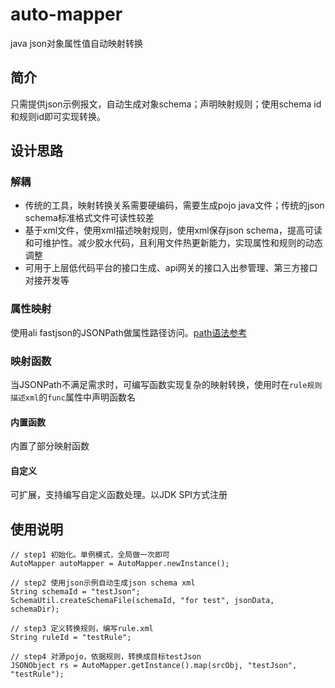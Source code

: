 # auto-mapper
java json对象属性值自动映射转换

## 简介
只需提供json示例报文，自动生成对象schema；声明映射规则；使用schema id和规则id即可实现转换。

## 设计思路
### 解耦
+ 传统的工具，映射转换关系需要硬编码，需要生成pojo java文件；传统的json schema标准格式文件可读性较差
+ 基于xml文件，使用xml描述映射规则，使用xml保存json schema，提高可读和可维护性。减少胶水代码，且利用文件热更新能力，实现属性和规则的动态调整
+ 可用于上层低代码平台的接口生成、api网关的接口入出参管理、第三方接口对接开发等

### 属性映射
使用ali fastjson的JSONPath做属性路径访问。[path语法参考](https://github.com/alibaba/fastjson/wiki/JSONPath)

### 映射函数
当JSONPath不满足需求时，可编写函数实现复杂的映射转换，使用时在```rule规则描述xml```的```func```属性中声明函数名
#### 内置函数
内置了部分映射函数

#### 自定义
可扩展，支持编写自定义函数处理。以JDK SPI方式注册

## 使用说明
```
// step1 初始化。单例模式，全局做一次即可
AutoMapper autoMapper = AutoMapper.newInstance();

// step2 使用json示例自动生成json schema xml
String schemaId = "testJson";
SchemaUtil.createSchemaFile(schemaId, "for test", jsonData, schemaDir);

// step3 定义转换规则，编写rule.xml
String ruleId = "testRule";

// step4 对源pojo，依据规则，转换成目标testJson
JSONObject rs = AutoMapper.getInstance().map(srcObj, "testJson", "testRule");
```